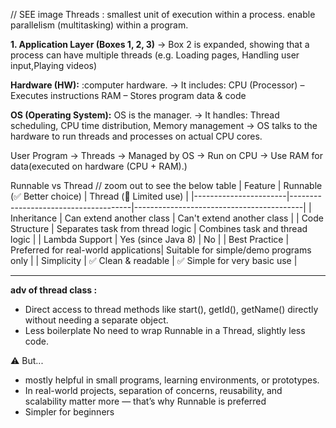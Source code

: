 //  SEE image 
Threads : smallest unit of execution within a process.
enable parallelism (multitasking) within a program.

 **1. Application Layer (Boxes 1, 2, 3)**
 -> Box 2 is expanded, showing that a process can have multiple threads (e.g. Loading pages, Handling user input,Playing videos)

**Hardware (HW):**  :computer hardware.
-> It includes:
CPU (Processor) – Executes instructions
RAM – Stores program data & code


**OS (Operating System):**
OS is the manager.
-> It handles:
Thread scheduling, CPU time distribution, Memory management
-> OS talks to the hardware to run threads and processes on actual CPU cores.

<!-- --------------------------------------------------------->
User Program → Threads → Managed by OS → Run on CPU → Use RAM for data(executed on hardware (CPU + RAM).)


<!-- ----------------------- -->
Runnable vs Thread
 // zoom out to see the below table
| Feature               | Runnable (✅ Better choice)          | Thread (🚫 Limited use)                  |
|-----------------------|--------------------------------------|------------------------------------------|
| Inheritance           | Can extend another class             | Can't extend another class               |
| Code Structure        | Separates task from thread logic     | Combines task and thread logic           |
| Lambda Support        | Yes (since Java 8)                   | No                                       |
| Best Practice         | Preferred for real-world applications| Suitable for simple/demo programs only   |
| Simplicity            | ✅ Clean & readable                  | ✅ Simple for very basic use            |

---------------------------------------------------------------------------------------------
**adv of thread class :** 

* Direct access to thread methods like start(), getId(), getName() directly without needing a separate object.
* Less boilerplate	No need to wrap Runnable in a Thread, slightly less code.


⚠️ But...
*  mostly helpful in small programs, learning environments, or prototypes.
* In real-world projects, separation of concerns, reusability, and scalability matter more — that’s why Runnable is preferred
* Simpler for beginners 